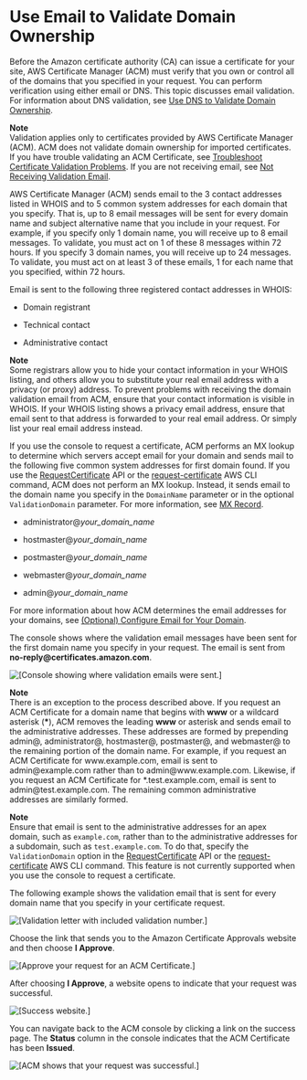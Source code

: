 # Use Email to Validate Domain Ownership<a name="gs-acm-validate-email"></a>

Before the Amazon certificate authority \(CA\) can issue a certificate for your site, AWS Certificate Manager \(ACM\) must verify that you own or control all of the domains that you specified in your request\. You can perform verification using either email or DNS\. This topic discusses email validation\. For information about DNS validation, see [Use DNS to Validate Domain Ownership](gs-acm-validate-dns.md)\. 

**Note**  
Validation applies only to certificates provided by AWS Certificate Manager \(ACM\)\. ACM does not validate domain ownership for imported certificates\. If you have trouble validating an ACM Certificate, see [Troubleshoot Certificate Validation Problems](troubleshooting-validation.md)\. If you are not receiving email, see [Not Receiving Validation Email](troubleshooting-email.md#troubleshooting-no-mail)\.

AWS Certificate Manager \(ACM\) sends email to the 3 contact addresses listed in WHOIS and to 5 common system addresses for each domain that you specify\. That is, up to 8 email messages will be sent for every domain name and subject alternative name that you include in your request\. For example, if you specify only 1 domain name, you will receive up to 8 email messages\. To validate, you must act on 1 of these 8 messages within 72 hours\. If you specify 3 domain names, you will receive up to 24 messages\. To validate, you must act on at least 3 of these emails, 1 for each name that you specified, within 72 hours\.

Email is sent to the following three registered contact addresses in WHOIS:

+ Domain registrant

+ Technical contact

+ Administrative contact

**Note**  
Some registrars allow you to hide your contact information in your WHOIS listing, and others allow you to substitute your real email address with a privacy \(or proxy\) address\. To prevent problems with receiving the domain validation email from ACM, ensure that your contact information is visible in WHOIS\. If your WHOIS listing shows a privacy email address, ensure that email sent to that address is forwarded to your real email address\. Or simply list your real email address instead\.

If you use the console to request a certificate, ACM performs an MX lookup to determine which servers accept email for your domain and sends mail to the following five common system addresses for first domain found\. If you use the [RequestCertificate](http://docs.aws.amazon.com/acm/latest/APIReference/API_RequestCertificate.html) API or the [request\-certificate](http://docs.aws.amazon.com/cli/latest/reference/acm/request-certificate.html) AWS CLI command, ACM does not perform an MX lookup\. Instead, it sends email to the domain name you specify in the `DomainName` parameter or in the optional `ValidationDomain` parameter\. For more information, see [MX Record](setup-email.md#setup-email-mx)\. 

+ administrator@*your\_domain\_name*

+ hostmaster@*your\_domain\_name*

+ postmaster@*your\_domain\_name*

+ webmaster@*your\_domain\_name*

+ admin@*your\_domain\_name*

For more information about how ACM determines the email addresses for your domains, see [\(Optional\) Configure Email for Your Domain](setup-email.md)\. 

The console shows where the validation email messages have been sent for the first domain name you specify in your request\. The email is sent from **no\-reply@certificates\.amazon\.com**\. 

![\[Console showing where validation emails were sent.\]](http://docs.aws.amazon.com/acm/latest/userguide/images/PendingValidationEmail.png)

**Note**  
There is an exception to the process described above\. If you request an ACM Certificate for a domain name that begins with **www** or a wildcard asterisk \(**\***\), ACM removes the leading **www** or asterisk and sends email to the administrative addresses\. These addresses are formed by prepending admin@, administrator@, hostmaster@, postmaster@, and webmaster@ to the remaining portion of the domain name\. For example, if you request an ACM Certificate for www\.example\.com, email is sent to admin@example\.com rather than to admin@www\.example\.com\. Likewise, if you request an ACM Certificate for \*\.test\.example\.com, email is sent to admin@test\.example\.com\. The remaining common administrative addresses are similarly formed\.

**Note**  
Ensure that email is sent to the administrative addresses for an apex domain, such as `example.com`, rather than to the administrative addresses for a subdomain, such as `test.example.com`\. To do that, specify the `ValidationDomain` option in the [RequestCertificate](http://docs.aws.amazon.com/acm/latest/APIReference/API_RequestCertificate.html) API or the [request\-certificate](http://docs.aws.amazon.com/cli/latest/reference/acm/request-certificate.html) AWS CLI command\. This feature is not currently supported when you use the console to request a certificate\. 

The following example shows the validation email that is sent for every domain name that you specify in your certificate request\. 

![\[Validation letter with included validation number.\]](http://docs.aws.amazon.com/acm/latest/userguide/images/acm-validation-email.png)

Choose the link that sends you to the Amazon Certificate Approvals website and then choose **I Approve**\. 

![\[Approve your request for an ACM Certificate.\]](http://docs.aws.amazon.com/acm/latest/userguide/images/acm-validation-website.png)

After choosing **I Approve**, a website opens to indicate that your request was successful\. 

![\[Success website.\]](http://docs.aws.amazon.com/acm/latest/userguide/images/acm-success-website.png)

You can navigate back to the ACM console by clicking a link on the success page\. The **Status** column in the console indicates that the ACM Certificate has been **Issued**\. 

![\[ACM	shows that your request was successful.\]](http://docs.aws.amazon.com/acm/latest/userguide/images/acm-success-validation-console.png)